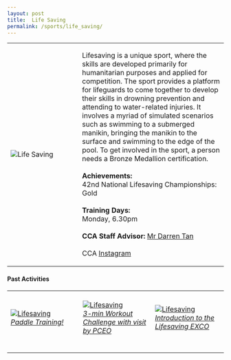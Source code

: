 ```yaml
---
layout: post
title:  Life Saving
permalink: /sports/life_saving/
---
```


<table>
    <tr>
        <td style="width:33%"><image src="{{site.baseurl}}/images/CCA_life_saving.jpg" style="display:block;margin-left:auto;margin-right:auto;" alt="Life Saving"></image></td>
        <td>
            <p>
                Lifesaving is a unique sport, where the skills are developed primarily for humanitarian purposes and applied for competition. The sport provides a platform for lifeguards to come together to develop their skills in drowning prevention and attending to water-related injuries. It involves a myriad of simulated scenarios such as swimming to a submerged manikin, bringing the manikin to the surface and swimming to the edge of the pool. To get involved in the sport, a person needs a Bronze Medallion certification.<br>
                <br>
                <b>Achievements:</b><br>
                42nd National Lifesaving Championships: Gold<br>
                <br>
                <b>Training Days:</b><br>
                Monday, 6.30pm<br>
                <br>
                <b>CCA Staff Advisor:</b> <a href="mailto:darrent@tp.edu.sg">Mr Darren Tan</a><br>
                <br>
                CCA <a href="https://www.instagram.com/tplsst">Instagram</a>
            </p>
        </td>
    </tr>
</table>

#### Past Activities

<table>
    <tr>
        <td style="width:33%"><br>
            <a href="https://www.instagram.com/p/CB-L_j6Hf11/">
                <image src="{{site.baseurl}}/images/CCA-tpls_IG4.png" style="display:block;margin-left:auto;margin-right:auto;" alt="Lifesaving">
                <h6 style="margin-top:0%">Paddle Training!</h6>
                </image>
            </a>
        </td>
        <td style="width:33%"><br>
            <a href="https://www.instagram.com/p/CB2VGK2nFWr/">
                <image src="{{site.baseurl}}/images/CCA-tpls_IG2.png" style="display:block;margin-left:auto;margin-right:auto;" alt="Lifesaving">
                <h6 style="margin-top:0%">3-min Workout Challenge with visit by PCEO</h6>
                </image>
            </a>
        </td>
        <td style="width:33%"><br>
            <a href="https://www.instagram.com/p/CAPANhkH0N9/">
                <image src="{{site.baseurl}}/images/CCA-tpls_IG3.png" style="display:block;margin-left:auto;margin-right:auto;" alt="Lifesaving">
                <h6 style="margin-top:0%">Introduction to the Lifesaving EXCO</h6>    
                </image>
            </a>
        </td>
    </tr>
</table>
